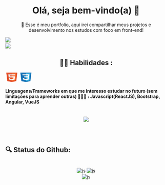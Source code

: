 <header>
 <!--
💫 Introduction:
-->

<h1> Olá, seja bem-vindo(a) 🍃 </h1>

🔮 Esse é meu portfolio, aqui irei compartilhar meus projetos e desenvolvimento nos estudos com foco em front-end!

<div align="left">
<img src="https://komarev.com/ghpvc/?username=alinessantanaki&label=PROFILE+VIEWS">
</div>

<!--
🔗 Linkedin and email hyperlink:
-->
 
  <div style="display: flex">
    <a 
       href="mailto: aline.sousa.dev@gmail.com" target="_blank">
       <img src="https://img.shields.io/badge/-Gmail-%23333?style=for-the-badge&logo=gmail&logoColor=white">
    </a>
  </div>

 <!--
📊 Skills:
-->

<h2> 👩‍💻 Habilidades : </h2>

    
<div align="left">

 <img align="center" alt="HTML" height="30" width="40" src="https://raw.githubusercontent.com/devicons/devicon/master/icons/html5/html5-original.svg">
 <img align="center" alt="CSS" height="30" width="40" src="https://raw.githubusercontent.com/devicons/devicon/master/icons/css3/css3-original.svg">
  
  <h4>Linguagens/Frameworks em que me interesso estudar no futuro (sem limitações para aprender outras) 👩🏻‍💻 : Javascript(ReactJS), Bootstrap, Angular, VueJS
          
  
          

 
</div>
 <br>
 
<!--
👾 Gif:
-->
 
<div align="center">
 <img align="center" src="https://user-images.githubusercontent.com/110197793/192844094-0958adb4-e04f-407d-8c6f-1db5ee7a0153.gif">
</div>
<br>

</header>

<main>

<h2> 🔍 Status do Github: </h2>
<br>

<!--
📖 Read me status:
-->

  <div align="center">
   <img height=140em align="center" src="https://github-readme-stats.vercel.app/api?username=alinessantana&hide=contribs,prs&show_icons=true&theme=dark" alt="js"/>
   <img height=140em align="center" src="http://github-readme-streak-stats.herokuapp.com?user=alinessantana&theme=dark" alt="js"/>
  </div>

  <div align="center">
   <img height=152em align="center" src="https://github-readme-stats.vercel.app/api/top-langs/?username=alinessantana&&layout=compact&theme=dark" alt="js"/>
  </div>


          
          
          
          
          
          
          
          
          

          
          
          
          

          
          
          
          
          

          
          
          
          
          
          

          
          
          


                      
</div>





